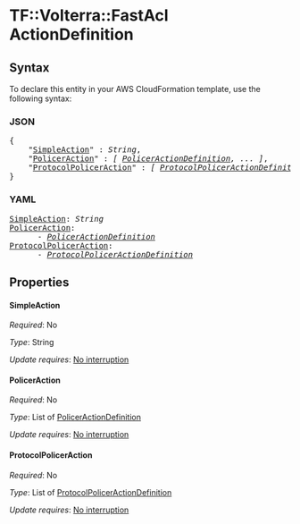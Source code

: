 # TF::Volterra::FastAcl ActionDefinition

## Syntax

To declare this entity in your AWS CloudFormation template, use the following syntax:

### JSON

<pre>
{
    "<a href="#simpleaction" title="SimpleAction">SimpleAction</a>" : <i>String</i>,
    "<a href="#policeraction" title="PolicerAction">PolicerAction</a>" : <i>[ <a href="policeractiondefinition.md">PolicerActionDefinition</a>, ... ]</i>,
    "<a href="#protocolpoliceraction" title="ProtocolPolicerAction">ProtocolPolicerAction</a>" : <i>[ <a href="protocolpoliceractiondefinition.md">ProtocolPolicerActionDefinition</a>, ... ]</i>
}
</pre>

### YAML

<pre>
<a href="#simpleaction" title="SimpleAction">SimpleAction</a>: <i>String</i>
<a href="#policeraction" title="PolicerAction">PolicerAction</a>: <i>
      - <a href="policeractiondefinition.md">PolicerActionDefinition</a></i>
<a href="#protocolpoliceraction" title="ProtocolPolicerAction">ProtocolPolicerAction</a>: <i>
      - <a href="protocolpoliceractiondefinition.md">ProtocolPolicerActionDefinition</a></i>
</pre>

## Properties

#### SimpleAction

_Required_: No

_Type_: String

_Update requires_: [No interruption](https://docs.aws.amazon.com/AWSCloudFormation/latest/UserGuide/using-cfn-updating-stacks-update-behaviors.html#update-no-interrupt)

#### PolicerAction

_Required_: No

_Type_: List of <a href="policeractiondefinition.md">PolicerActionDefinition</a>

_Update requires_: [No interruption](https://docs.aws.amazon.com/AWSCloudFormation/latest/UserGuide/using-cfn-updating-stacks-update-behaviors.html#update-no-interrupt)

#### ProtocolPolicerAction

_Required_: No

_Type_: List of <a href="protocolpoliceractiondefinition.md">ProtocolPolicerActionDefinition</a>

_Update requires_: [No interruption](https://docs.aws.amazon.com/AWSCloudFormation/latest/UserGuide/using-cfn-updating-stacks-update-behaviors.html#update-no-interrupt)

